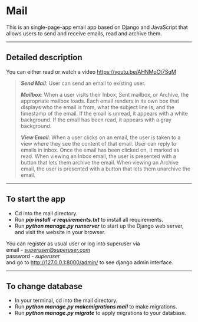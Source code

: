 # **Mail**

This is an single-page-app email app based on Django and JavaScript that allows users to send and receive emails, read and archive them.

---

## **Detailed description**

You can either read or watch a video https://youtu.be/AHNMoCt7SqM


> ***Send Mail***: User can send an email to existing user.
>
>***Mailbox***: When a user visits their Inbox, Sent mailbox, or Archive, the appropriate mailbox loads.
Each email renders in its own box that displays who the email is from, what the subject line is, and the timestamp of the email.
If the email is unread, it appears with a white background. If the email has been read, it appears with a gray background.
>
>***View Email***: When a user clicks on an email, the user is taken to a view where they see the content of that email. User can reply to emails in inbox.
Once the email has been clicked on, it marked as read. When viewing an Inbox email, the user is presented with a button that lets them archive the email. When viewing an Archive email, the user is presented with a button that lets them unarchive the email. 

---
## **To start the app**

- Cd into the mail directory. 
- Run ***pip install -r requirements.txt*** to install all requirements.
- Run ***python manage.py runserver*** to start up the Django web server, and visit the website in your browser.

You can register as usual user or log into superuser via  
email - *superuser@superuser.com*  
password - *superuser*  
and go to http://127.0.0.1:8000/admin/ to see django admin interface.

---
## **To change database**

- In your terminal, cd into the mail directory. 
- Run ***python manage.py makemigrations mail*** to make migrations.
- Run ***python manage.py migrate*** to apply migrations to your database.
